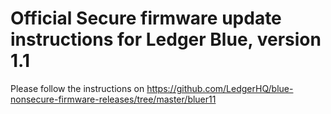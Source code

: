 # Official Secure firmware update instructions for Ledger Blue, version 1.1

Please follow the instructions on https://github.com/LedgerHQ/blue-nonsecure-firmware-releases/tree/master/bluer11

```


